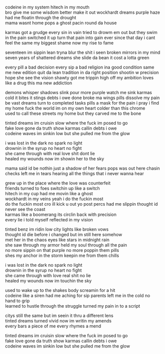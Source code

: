 codeine in my system hitech in my mouth  
bro give me some wisdom better make it out
wockhardt dreams purple haze had me floatin through the drought  
mama wasnt home pops a ghost pacin round da house  

karmas got a grudge every sin in vain
tried to drowm em out but they swim in the pain 
switched it up turn that pain into gain
ever since that day i cant feel the same
my biggest shame now my rise to fame

seventeen im sippin lean tryna blur the shit i seen
broken mirrors in my mind seven years of shattered dreams
she slide da bean it cost a lotta green

every pill a bad decision every sip a bad religion 
ina good condition same me new edition
quit da lean tradition in da right position
shootin w precision hope she see the vision
shawty got me trippin high off my ambition
loves like a drug this ma new addiction

demons whisper shadows slink pour more purple watch me sink
karmas cold it bites it stings debts i owe done broke ma wings
pills dissolve my pain be vast dreams turn to completed tasks
pills a mask for the pain i pray i find my home
fuck the world im on my own heart colder than this chrome  
used to call these streets my home but they carved me to the bone  

tinted dreams im cruisin slow where the fuck im posed to go  
fake love gone da truth show karmas callin debts i owe  
codeine waves im sinkin low but she pulled me from the glow

i was lost in the dark no spark no light  
drownin in the syrup no heart no fight  
she came through with real love shit dont lie  
healed my wounds now im showin her to the sky  

mama said id be nothin just a shadow of her fears
pops was out here chasin checks left me in tears
hearing all the things that i never wanna hear

grew up in the place where the love was counterfeit  
friends turned to foes switchin up like a switch  
hitech in my cup had me movin like a ghost  
wockhardt in my veins yeah i do the fuckin most  
do the fuckin most cro ill kick u out yo post
percs had me slippin thought id never see the coast  
karmas like a boomerang its circlin back with precision  
every lie i told myself reflected in my vision  

tinted benz im ridin low city lights like broken vows  
thought id die before i changed but im still here somehow  
met her in the chaos eyes like stars in midnight rain  
she saw through my armor held my soul through all the pain  
no more sippin on that purple no more poppin them pills  
shes my anchor in the storm keepin me from them chills  

i was lost in the dark no spark no light  
drownin in the syrup no heart no fight  
she came through with love real shit no lie  
healed my wounds now im touchin the sky  

used to wake up to the shakes body screamin for a hit  
codeine like a siren had me aching for sip 
parents left me in the cold no hand to grip  
learned to hustle through the struggle turned my pain in to a script  

citys still the same but im seein it thru a different lens  
tinted dreams turned vivid now im writin my amends  
every bars a piece of me every rhymes a mend  

tinted dreams im cruisin slow where the fuck im posed to go  
fake love gone da truth show karmas callin debts i owe  
codeine waves im sinkin low but she pulled me from the glow  

